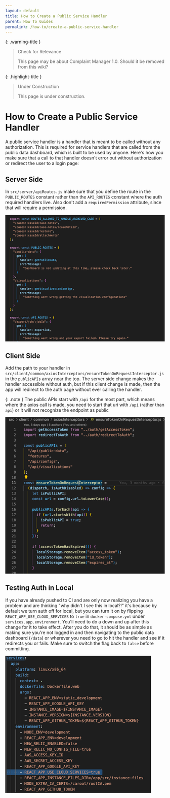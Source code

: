 ```yaml
---
layout: default
title: How to Create a Public Service Handler
parent: How To Guides
permalink: /how-to/create-a-public-service-handler
---
```


{: .warning-title }
> Check for Relevance
>
> This page may be about Complaint Manager 1.0. Should it be removed from this wiki?

{: .highlight-title }
> Under Construction
>
> This page is under construction.

# How to Create a Public Service Handler

A public service handler is a handler that is meant to be called without any authorization. This is required for service handlers that are called from the public data dashboard, which is built to be used by anyone. Here's how you make sure that a call to that handler doesn't error out without authorization or redirect the user to a login page:

## Server Side

In `src/server/apiRoutes.js` make sure that you define the route in the `PUBLIC_ROUTES` constant rather than the `API_ROUTES` constant where the auth required handlers live. Also don't add a `requiredPermission` attribute, since that will require a permission.

![](../assets/images/public-service-handler-1.png)

<!-- TODO: Add alt text -->

## Client Side

Add the path to your handler in `src/client/common/axiosInterceptors/ensureTokenOnRequestInterceptor.js` in the `publicAPIs` array near the top. The server side change makes the handler accessible without auth, but if this client change is made, then the app will redirect to the auth page without ever calling the handler.

{: .note }
The public APIs start with `/api` for the most part, which means where the axios call is made, you need to start that uri with `/api` (rather than `api`) or it will not recognize the endpoint as public

![](../assets/images/public-service-handler-2.png)

<!-- TODO: Add alt text -->

## Testing Auth in Local

If you have already pushed to CI and are only now realizing you have a problem and are thinking "why didn't I see this in local?!" it's because by default we turn auth off for local, but you can turn it on by flipping `REACT_APP_USE_CLOUD_SERVICES` to `true` in `docker-compose.yml` under `services.app.environment`. You'll need to do a down and up after this change for it to take effect. After you do that, it should be as simple as making sure you're not logged in and then navigating to the public data dashboard (`/data`) or wherever you need to go to hit the handler and see if it redirects you or fails. Make sure to switch the flag back to `false` before committing.

![](../assets/images/public-service-handler-3.png)

<!-- TODO: Add alt text -->
